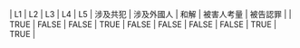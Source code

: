| L1 | L2 | L3 | L4 | L5 | 涉及共犯 | 涉及外國人 | 和解 | 被害人考量 | 被告認罪 |
| TRUE | FALSE | FALSE | TRUE | FALSE | FALSE | FALSE | FALSE | TRUE | TRUE |